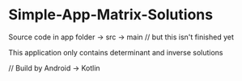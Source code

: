# Simple-App-Matrix-Solutions

Source code in app folder -> src -> main // but this isn't finished yet

This application only contains determinant and inverse solutions



// Build by Android -> Kotlin
